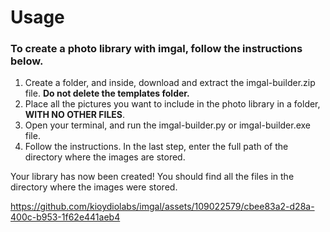 # Usage

### To create a photo library with imgal, follow the instructions below.

1) Create a folder, and inside, download and extract the imgal-builder.zip file. **Do not delete the templates folder.**
2) Place all the pictures you want to include in the photo library in a folder, **WITH NO OTHER FILES**.
3) Open your terminal, and run the imgal-builder.py or imgal-builder.exe file.
4) Follow the instructions. In the last step, enter the full path of the directory where the images are stored.

Your library has now been created! You should find all the files in the directory where the images were stored.

https://github.com/kioydiolabs/imgal/assets/109022579/cbee83a2-d28a-400c-b953-1f62e441aeb4
